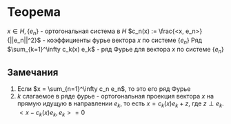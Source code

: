 # Теорема
$x \in H, \{e_n\}$ - ортогональная система в $H$
$c_n(x) := \frac{<x, e_n>}{||e_n||^2}$ - коэффициенты фурье вектора $x$ по системе $\{e_n\}$
Ряд $\sum_{k=1}^\infty c_k(x) e_k$ - ряд Фурье для вектора $x$ по системе $\{e_n\}$
## Замечания
1. Если $x = \sum_{n=1}^\infty c_n e_n$, то это его ряд Фурье
2. $k$ слагаемое в ряде фурье - ортогональная проекция вектора $x$ на прямую идущую в направлении $e_k$, то есть $x = c_k(x) e_k + z$, где $z \perp e_k$.
   $<x - c_k(x) e_k, e_k> = 0$